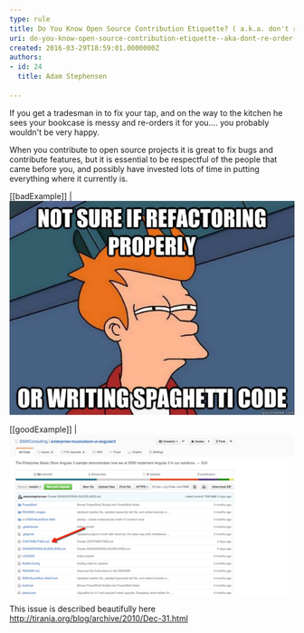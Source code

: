 ```yaml
---
type: rule
title: Do You Know Open Source Contribution Etiquette? ( a.k.a. don't re-order my house when you fix my tap)
uri: do-you-know-open-source-contribution-etiquette--aka-dont-re-order-my-house-when-you-fix-my-tap
created: 2016-03-29T18:59:01.0000000Z
authors:
- id: 24
  title: Adam Stephensen

---
```


If you get a tradesman in to fix your tap, and on the way to the kitchen he sees your bookcase is messy and re-orders it for you.... you probably wouldn't be very happy.

When you contribute to open source projects it is great to fix bugs and contribute features, but it is essential to be respectful of the people that came before you, and possibly have invested lots of time in putting everything where it currently is.
 
[[badExample]]
| ![ Bad Example - bad open source contribution etiquette involves gratuitous refactoring, re-organisation of files and classes, changing of formatting beyond those used throughout the rest of the project](etiquette-bad.png)

[[goodExample]]
| ![ Good Example - good open source contributors review the CONTRIBUTING.md for the project and work within the guidelines provided, they follow existing coding styles and architecture and if large refactoring or changes are required communicate with the community and the core contributors](etiquette-good.png)

This issue is described beautifully here http://tirania.org/blog/archive/2010/Dec-31.html

